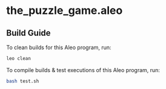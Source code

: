 # the_puzzle_game.aleo

## Build Guide

To clean builds for this Aleo program, run:
```bash
leo clean
```

To compile builds & test executions of this Aleo program, run:
```bash
bash test.sh
```
